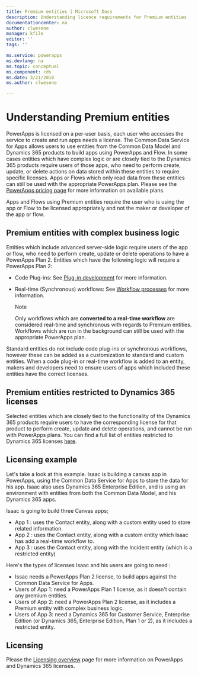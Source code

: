 ```yaml
---
title: Premium entities | Microsoft Docs
description: Understanding licence requirements for Premium entities
documentationcenter: na
author: clwesene
manager: kfile
editor: ''
tags: ''

ms.service: powerapps
ms.devlang: na
ms.topic: conceptual
ms.component: cds
ms.date: 3/21/2018
ms.author: clwesene

---
```

# Understanding Premium entities

PowerApps is licensed on a per-user basis, each user who accesses the service to create and run apps needs a license. The Common Data Service for Apps allows users to use entities from the Common Data Model and Dynamics 365 products to build apps using PowerApps and Flow. In some cases entities which have complex logic or are closely tied to the Dynamics 365 products require users of those apps, who need to perform create, update, or delete actions on data stored within these entities to require specific licenses. Apps or Flows which only read data from these entities can still be used with the appropriate PowerApps plan. Please see the [PowerApps pricing page](https://powerapps.microsoft.com/pricing) for more information on available plans.

Apps and Flows using Premium entities require the user who is using the app or Flow to be licensed appropriately and not the maker or developer of the app or flow.

## Premium entities with complex business logic

Entities which include advanced server-side logic require users of the app or flow, who need to perform create, update or delete operations to have a PowerApps Plan 2. Entities which have the following logic will require a PowerApps Plan 2:

- Code Plug-ins: See [Plug-in development](https://msdn.microsoft.com/library/gg328490.aspx) for more information.
- Real-time (Synchronous) workflows: See [Workflow processes](https://docs.microsoft.com/dynamics365/customer-engagement/customize/workflow-processes) for more information.

    > [!NOTE]
    >  Only workflows which are **converted to a real-time workflow** are considered real-time and synchronous with regards to Premium entities. Workflows which are run in the background can still be used with the appropriate PowerApps plan.


Standard entities do not include code plug-ins or synchronous workflows, however these can be added as a customization to standard and custom entities. When a code plug-in or real-time workflow is added to an entity, makers and developers need to ensure users of apps which included these entities have the correct licenses.

## Premium entities restricted to Dynamics 365 licenses

Selected entities which are closely tied to the functionality of the Dynamics 365 products require users to have the corresponding license for that product to perform create, update and delete operations, and cannot be run with PowerApps plans. You can find a full list of entities restricted to Dynamics 365 licenses [here](data-platform-premium-entities.md).

## Licensing example

Let's take a look at this example. Isaac is building a canvas app in PowerApps, using the Common Data Service for Apps to store the data for his app. Isaac also uses Dynamics 365 Enterprise Edition, and is using an environment with entities from both the Common Data Model, and his Dynamics 365 apps.

Isaac is going to build three Canvas apps;

- App 1 : uses the Contact entity, along with a custom entity used to store related information.
- App 2 : uses the Contact entity, along with a custom entity which Isaac has add a real-time workflow to.
- App 3 : uses the Contact entity, along with the Incident entity (which is a restricted entity)

Here's the types of licenses Isaac and his users are going to need :

- Issac needs a PowerApps Plan 2 license, to build apps against the Common Data Service for Apps.
- Users of App 1: need a PowerApps Plan 1 license, as it doesn't contain any premium entities.
- Users of App 2: need a PowerApps Plan 2 license, as it includes a Premium entity with complex business logic.
- Users of App 3: need a Dynamics 365 for Customer Service, Enterprise Edition (or Dynamics 365, Enterprise Edition, Plan 1 or 2), as it includes a restricted entity. 

## Licensing

Please the [Licensing overview](../../administrator/pricing-billing-skus.md) page for more information on PowerApps and Dynamics 365 licenses.
